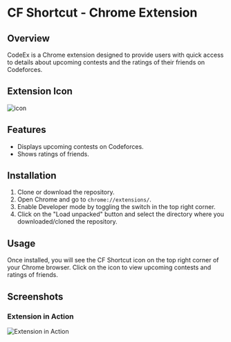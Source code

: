 # CF Shortcut - Chrome Extension

## Overview
CodeEx is a Chrome extension designed to provide users with quick access to details about upcoming contests and the ratings of their friends on Codeforces.
## Extension Icon
![icon](https://github.com/GarvitBhalla/code-ex/assets/169756825/5d1dc853-796d-4d43-9bd6-0848eba10c74)


## Features
- Displays upcoming contests on Codeforces.
- Shows ratings of friends.

## Installation
1. Clone or download the repository.
2. Open Chrome and go to `chrome://extensions/`.
3. Enable Developer mode by toggling the switch in the top right corner.
4. Click on the "Load unpacked" button and select the directory where you downloaded/cloned the repository.

## Usage
Once installed, you will see the CF Shortcut icon on the top right corner of your Chrome browser. Click on the icon to view upcoming contests and ratings of friends.

## Screenshots
### Extension in Action
![Extension in Action](cf_shortcut.png)

